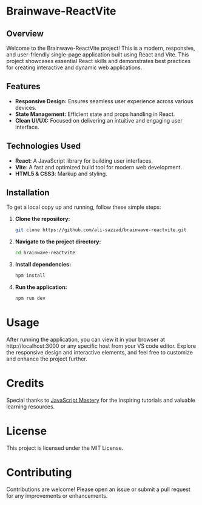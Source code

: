 # Brainwave-ReactVite

## Overview
Welcome to the Brainwave-ReactVite project! This is a modern, responsive, and user-friendly single-page application built using React and Vite. This project showcases essential React skills and demonstrates best practices for creating interactive and dynamic web applications.

## Features
- **Responsive Design:** Ensures seamless user experience across various devices.
- **State Management:** Efficient state and props handling in React.
- **Clean UI/UX:** Focused on delivering an intuitive and engaging user interface.

## Technologies Used
- **React**: A JavaScript library for building user interfaces.
- **Vite**: A fast and optimized build tool for modern web development.
- **HTML5 & CSS3**: Markup and styling.

## Installation
To get a local copy up and running, follow these simple steps:

1. **Clone the repository:**
   ```bash
   git clone https://github.com/ali-sazzad/brainwave-reactvite.git
2. **Navigate to the project directory:**
   ```bash
   cd brainwave-reactvite
3. **Install dependencies:**
   ```bash
   npm install
3. **Run the application:**
   ```bash
   npm run dev

# Usage
After running the application, you can view it in your browser at http://localhost:3000 or any specific host from your VS code editor. Explore the responsive design and interactive elements, and feel free to customize and enhance the project further.

# Credits
Special thanks to [JavaScript Mastery](https://www.youtube.com/@javascriptmastery) for the inspiring tutorials and valuable learning resources.

# License
This project is licensed under the MIT License.

# Contributing
Contributions are welcome! Please open an issue or submit a pull request for any improvements or enhancements.
